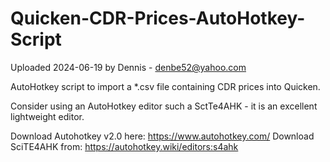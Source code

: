 # Quicken-CDR-Prices-AutoHotkey-Script
Uploaded 2024-06-19 by Dennis - denbe52@yahoo.com

AutoHotkey script to import a *.csv file containing CDR prices into Quicken.

Consider using an AutoHotkey editor such a SctTe4AHK - it is an excellent lightweight editor.

Download Autohotkey v2.0 here: https://www.autohotkey.com/
Download SciTE4AHK from: https://autohotkey.wiki/editors:s4ahk

